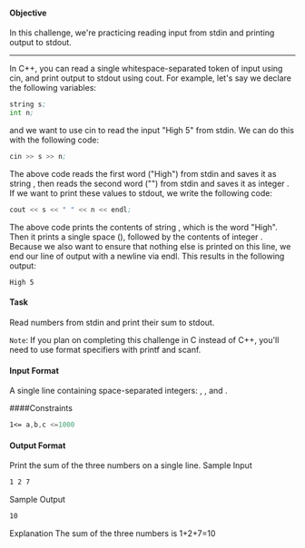 #### Objective 
In this challenge, we're practicing reading input from stdin and printing output to stdout.
<hr>
In C++, you can read a single whitespace-separated token of input using cin, and print output to stdout using cout. For example, let's say we declare the following variables:

```asm
string s;
int n;
```

and we want to use cin to read the input "High 5" from stdin. We can do this with the following code:

```asm
cin >> s >> n;
```
The above code reads the first word ("High") from stdin and saves it as string , then reads the second word ("") from stdin and saves it as integer . If we want to print these values to stdout, we write the following code:

```asm
cout << s << " " << n << endl;
```
The above code prints the contents of string , which is the word "High". Then it prints a single space (), followed by the contents of integer . Because we also want to ensure that nothing else is printed on this line, we end our line of output with a newline via endl. This results in the following output:
```
High 5
```
#### Task 
Read  numbers from stdin and print their sum to stdout.

`Note`: If you plan on completing this challenge in C instead of C++, you'll need to use format specifiers with printf and scanf.

#### Input Format
A single line containing  space-separated integers: , , and .

####Constraints
```asm
1<= a,b,c <=1000
```
#### Output Format
Print the sum of the three numbers on a single line.
Sample Input
```asm
1 2 7
```
Sample Output
```asm
10
```

Explanation
The sum of the three numbers is 1+2+7=10